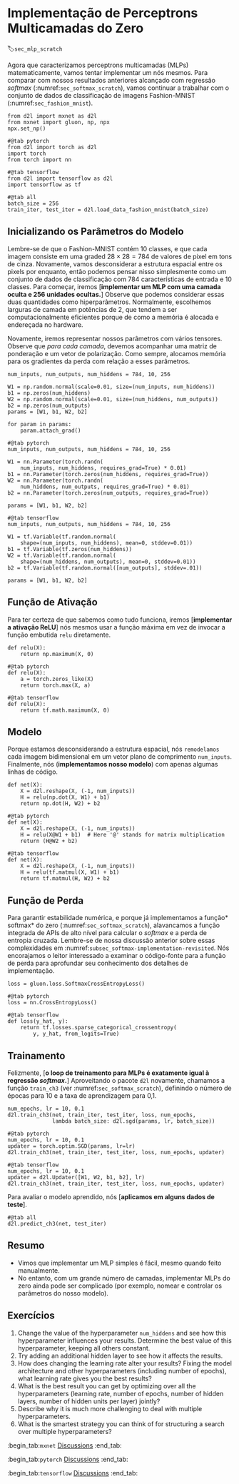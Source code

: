 # Implementação de Perceptrons Multicamadas do Zero
:label:`sec_mlp_scratch`

Agora que caracterizamos
perceptrons multicamadas (MLPs) matematicamente,
vamos tentar implementar um nós mesmos. Para comparar com nossos resultados anteriores
alcançado com regressão *softmax*
(:numref:`sec_softmax_scratch`),
vamos continuar a trabalhar com
o conjunto de dados de classificação de imagens Fashion-MNIST
(:numref:`sec_fashion_mnist`).

```{.python .input}
from d2l import mxnet as d2l
from mxnet import gluon, np, npx
npx.set_np()
```

```{.python .input}
#@tab pytorch
from d2l import torch as d2l
import torch
from torch import nn
```

```{.python .input}
#@tab tensorflow
from d2l import tensorflow as d2l
import tensorflow as tf
```

```{.python .input}
#@tab all
batch_size = 256
train_iter, test_iter = d2l.load_data_fashion_mnist(batch_size)
```

## Inicializando os Parâmetros do Modelo


Lembre-se de que o Fashion-MNIST contém 10 classes,
e que cada imagem consiste em uma graded $28 \times 28 = 784$ de valores de pixel em tons de cinza.
Novamente, vamos desconsiderar a estrutura espacial
entre os pixels por enquanto,
então podemos pensar nisso simplesmente como um conjunto de dados de classificação
com 784 características de entrada e 10 classes.
Para começar, iremos [**implementar um MLP
com uma camada oculta e 256 unidades ocultas.**]
Observe que podemos considerar essas duas quantidades
como hiperparâmetros.
Normalmente, escolhemos larguras de camada em potências de 2,
que tendem a ser computacionalmente eficientes porque
de como a memória é alocada e endereçada no hardware.

Novamente, iremos representar nossos parâmetros com vários tensores.
Observe que *para cada camada*, devemos acompanhar
uma matriz de ponderação e um vetor de polarização.
Como sempre, alocamos memória
para os gradientes da perda com relação a esses parâmetros.

```{.python .input}
num_inputs, num_outputs, num_hiddens = 784, 10, 256

W1 = np.random.normal(scale=0.01, size=(num_inputs, num_hiddens))
b1 = np.zeros(num_hiddens)
W2 = np.random.normal(scale=0.01, size=(num_hiddens, num_outputs))
b2 = np.zeros(num_outputs)
params = [W1, b1, W2, b2]

for param in params:
    param.attach_grad()
```

```{.python .input}
#@tab pytorch
num_inputs, num_outputs, num_hiddens = 784, 10, 256

W1 = nn.Parameter(torch.randn(
    num_inputs, num_hiddens, requires_grad=True) * 0.01)
b1 = nn.Parameter(torch.zeros(num_hiddens, requires_grad=True))
W2 = nn.Parameter(torch.randn(
    num_hiddens, num_outputs, requires_grad=True) * 0.01)
b2 = nn.Parameter(torch.zeros(num_outputs, requires_grad=True))

params = [W1, b1, W2, b2]
```

```{.python .input}
#@tab tensorflow
num_inputs, num_outputs, num_hiddens = 784, 10, 256

W1 = tf.Variable(tf.random.normal(
    shape=(num_inputs, num_hiddens), mean=0, stddev=0.01))
b1 = tf.Variable(tf.zeros(num_hiddens))
W2 = tf.Variable(tf.random.normal(
    shape=(num_hiddens, num_outputs), mean=0, stddev=0.01))
b2 = tf.Variable(tf.random.normal([num_outputs], stddev=.01))

params = [W1, b1, W2, b2]
```

## Função de Ativação

Para ter certeza de que sabemos como tudo funciona,
iremos [**implementar a ativação ReLU**] nós mesmos
usar a função máxima em vez de
invocar a função embutida `relu` diretamente.

```{.python .input}
def relu(X):
    return np.maximum(X, 0)
```

```{.python .input}
#@tab pytorch
def relu(X):
    a = torch.zeros_like(X)
    return torch.max(X, a)
```

```{.python .input}
#@tab tensorflow
def relu(X):
    return tf.math.maximum(X, 0)
```

## Modelo

Porque estamos desconsiderando a estrutura espacial,
nós `remodelamos` cada imagem bidimensional em
um vetor plano de comprimento `num_inputs`.
Finalmente, nós (**implementamos nosso modelo**)
com apenas algumas linhas de código.

```{.python .input}
def net(X):
    X = d2l.reshape(X, (-1, num_inputs))
    H = relu(np.dot(X, W1) + b1)
    return np.dot(H, W2) + b2
```

```{.python .input}
#@tab pytorch
def net(X):
    X = d2l.reshape(X, (-1, num_inputs))
    H = relu(X@W1 + b1)  # Here '@' stands for matrix multiplication
    return (H@W2 + b2)
```

```{.python .input}
#@tab tensorflow
def net(X):
    X = d2l.reshape(X, (-1, num_inputs))
    H = relu(tf.matmul(X, W1) + b1)
    return tf.matmul(H, W2) + b2
```

## Função de Perda

Para garantir estabilidade numérica,
e porque já implementamos
a função* softmax* do zero
(:numref:`sec_softmax_scratch`),
alavancamos a função integrada de APIs de alto nível
para calcular o *softmax* e a perda de entropia cruzada.
Lembre-se de nossa discussão anterior sobre essas complexidades
em :numref:`subsec_softmax-implementation-revisited`.
Nós encorajamos o leitor interessado
a examinar o código-fonte para a função de perda
para aprofundar seu conhecimento dos detalhes de implementação.

```{.python .input}
loss = gluon.loss.SoftmaxCrossEntropyLoss()
```

```{.python .input}
#@tab pytorch
loss = nn.CrossEntropyLoss()
```

```{.python .input}
#@tab tensorflow
def loss(y_hat, y):
    return tf.losses.sparse_categorical_crossentropy(
        y, y_hat, from_logits=True)
```

## Trainamento

Felizmente, [**o loop de treinamento para MLPs
é exatamente igual à regressão *softmax*.**]
Aproveitando o pacote `d2l` novamente,
chamamos a função `train_ch3`
(ver :numref:`sec_softmax_scratch`),
definindo o número de épocas para 10
e a taxa de aprendizagem para 0,1.

```{.python .input}
num_epochs, lr = 10, 0.1
d2l.train_ch3(net, train_iter, test_iter, loss, num_epochs,
              lambda batch_size: d2l.sgd(params, lr, batch_size))
```

```{.python .input}
#@tab pytorch
num_epochs, lr = 10, 0.1
updater = torch.optim.SGD(params, lr=lr)
d2l.train_ch3(net, train_iter, test_iter, loss, num_epochs, updater)
```

```{.python .input}
#@tab tensorflow
num_epochs, lr = 10, 0.1
updater = d2l.Updater([W1, W2, b1, b2], lr)
d2l.train_ch3(net, train_iter, test_iter, loss, num_epochs, updater)
```

Para avaliar o modelo aprendido,
nós [**aplicamos em alguns dados de teste**].

```{.python .input}
#@tab all
d2l.predict_ch3(net, test_iter)
```

## Resumo

* Vimos que implementar um MLP simples é fácil, mesmo quando feito manualmente.
* No entanto, com um grande número de camadas, implementar MLPs do zero ainda pode ser complicado (por exemplo, nomear e controlar os parâmetros do nosso modelo).


## Exercícios

1. Change the value of the hyperparameter `num_hiddens` and see how this hyperparameter influences your results. Determine the best value of this hyperparameter, keeping all others constant.
1. Try adding an additional hidden layer to see how it affects the results.
1. How does changing the learning rate alter your results? Fixing the model architecture and other hyperparameters (including number of epochs), what learning rate gives you the best results?
1. What is the best result you can get by optimizing over all the hyperparameters (learning rate, number of epochs, number of hidden layers, number of hidden units per layer) jointly?
1. Describe why it is much more challenging to deal with multiple hyperparameters.
1. What is the smartest strategy you can think of for structuring a search over multiple hyperparameters?

:begin_tab:`mxnet`
[Discussions](https://discuss.d2l.ai/t/92)
:end_tab:

:begin_tab:`pytorch`
[Discussions](https://discuss.d2l.ai/t/93)
:end_tab:

:begin_tab:`tensorflow`
[Discussions](https://discuss.d2l.ai/t/227)
:end_tab:
<!--stackedit_data:
eyJoaXN0b3J5IjpbLTE0MTMzNTEwOTAsLTE2OTg0NTgxNDIsLT
EzOTM0NjY2NzIsMTUyOTMxNzE3NF19
-->